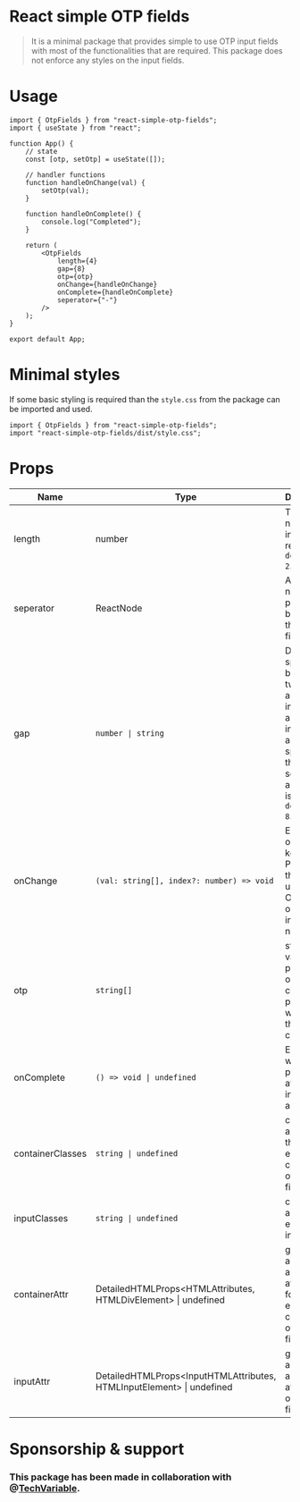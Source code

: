 # React simple OTP fields

> It is a minimal package that provides simple to use OTP input fields with most of the functionalities that are required. This package does not enforce any styles on the input fields.

# Usage

```tsx
import { OtpFields } from "react-simple-otp-fields";
import { useState } from "react";

function App() {
    // state
    const [otp, setOtp] = useState([]);

    // handler functions
    function handleOnChange(val) {
        setOtp(val);
    }

    function handleOnComplete() {
        console.log("Completed");
    }

    return (
        <OtpFields 
            length={4} 
            gap={8} 
            otp={otp} 
            onChange={handleOnChange} 
            onComplete={handleOnComplete}
            seperator={"-"}
        />
    );
}

export default App;
```

# Minimal styles

If some basic styling is required than the `style.css` from the package can be imported and used.

```tsx
import { OtpFields } from "react-simple-otp-fields";
import "react-simple-otp-fields/dist/style.css";
```

# Props

| Name | Type | Description |
|-----------------|-----------------|-----------------|
| length | number | The number of input fields required, `default = 2`. |
| seperator | ReactNode | A react node placed between the input fields.
| gap | `number \| string` | Defines the space between two adjacent input fields also takes into account the spacing for the seperator if a seperator is provided, `default = 8`.  |
| onChange | `(val: string[], index?: number) => void` | Executes on every keystroke. Provides the updated OTP and an optional index number. |
| otp | `string[]` | state variable passed onto the component props that wil reflect the latest change. |
| onComplete | `() => void \| undefined` | Executes when passed, after all the input fields are filled. |
| containerClasses | `string \| undefined` | classnames applied to the enclosing container of the input fields. |
| inputClasses | `string \| undefined` | classnames applied to each of the input fields. |
| containerAttr | DetailedHTMLProps<HTMLAttributes<HTMLDivElement>,  HTMLDivElement> \| undefined | gives access to all the attributes for the enclosing container of the input fields. |
| inputAttr | DetailedHTMLProps<InputHTMLAttributes<HTMLInputElement>, HTMLInputElement> \| undefined | gives access to all the attributes of a input field. |


# Sponsorship & support 

### This package has been made in collaboration with @[TechVariable](https://www.linkedin.com/company/techvariable/).